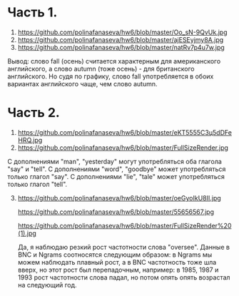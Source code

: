 # Часть 1.
1. https://github.com/polinafanaseva/hw6/blob/master/Oo_sN-9QvUk.jpg
2. https://github.com/polinafanaseva/hw6/blob/master/ajESEyjmy8A.jpg
3. https://github.com/polinafanaseva/hw6/blob/master/natRv7p4u7w.jpg

Вывод: слово fall (осень) считается характерным для американского английского, а слово autumn (тоже осень) - для британского английского. Но судя по графику, слово fall употребляется в обоих вариантах английского чаще, чем слово autumn.
# Часть 2.
1. https://github.com/polinafanaseva/hw6/blob/master/eKT5555C3ц5dDFeHRQ.jpg
2. https://github.com/polinafanaseva/hw6/blob/master/FullSizeRender.jpg

С дополнениями "man", "yesterday" могут употребляться оба глагола "say" и "tell". С дополнениями "word", "goodbye" может употребляться только глагол "say". С дополнениями "lie", "tale" может употребляться только глагол "tell".

3. https://github.com/polinafanaseva/hw6/blob/master/oeGyoIkU8II.jpg

   https://github.com/polinafanaseva/hw6/blob/master/55656567.jpg
   
   https://github.com/polinafanaseva/hw6/blob/master/FullSizeRender%20(1).jpg
   
   
   Да, я наблюдаю резкий рост частотности слова "oversee". Данные в BNC и Ngrams соотносятся следующим образом: в Ngrams мы можем наблюдать плавный рост, а в BNC частотность тоже шла вверх, но этот рост был перепадочным, например: в 1985, 1987 и 1993 рост частотности слова падал, но потом опять опять возрастал на следующий год. 
